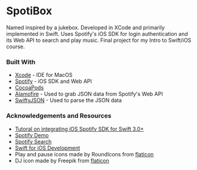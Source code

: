 # SpotiBox
Named inspired by a jukebox. Developed in XCode and primarily implemented in Swift. Uses Spotify's iOS SDK for login authentication and its Web API to search and play music. Final project for my Intro to Swift/iOS course.

### Built With 
* [Xcode](https://developer.apple.com/xcode/) - IDE for MacOS
* [Spotify](https://developer.spotify.com/) - iOS SDK and Web API
* [CocoaPods](https://cocoapods.org/)
* [Alamofire](https://github.com/Alamofire/Alamofire) - Used to grab JSON data from Spotify's Web API
* [SwiftyJSON](https://github.com/SwiftyJSON/SwiftyJSON) - Used to parse the JSON data 

### Acknowledgements and Resources
* [Tutoral on integrating iOS Spotify SDK for Swift 3.0+](https://medium.com/@elonrubin/ios-spotify-sdk-swift-3-0-tutorial-b629af4b889d)
* [Spotify Demo](https://github.com/wfratczak/Spotify-Demo)
* [Spotify Search](https://www.youtube.com/watch?v=FjsxG07haJI)
* [Swift for iOS Development](http://scholar.flatworldknowledge.com/books/30954/programming-30491-20170501-133403-053358/read)
* Play and pause icons made by RoundIcons from [flaticon](https://www.flaticon.com/)
* DJ icon made by Freepik from [flaticon](https://www.flaticon.com/)



